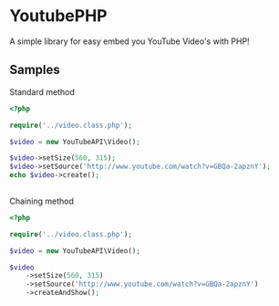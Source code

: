 YoutubePHP
==========

A simple library for easy embed you YouTube Video's with PHP!

Samples
-------

Standard method

```php
<?php

require('../video.class.php');

$video = new YouTubeAPI\Video();

$video->setSize(560, 315);
$video->setSource('http://www.youtube.com/watch?v=GBQa-2apznY');
echo $video->create();
	
```

Chaining method

```php
<?php

require('../video.class.php');

$video = new YouTubeAPI\Video();

$video
	->setSize(560, 315)
	->setSource('http://www.youtube.com/watch?v=GBQa-2apznY')
	->createAndShow();
	
```
